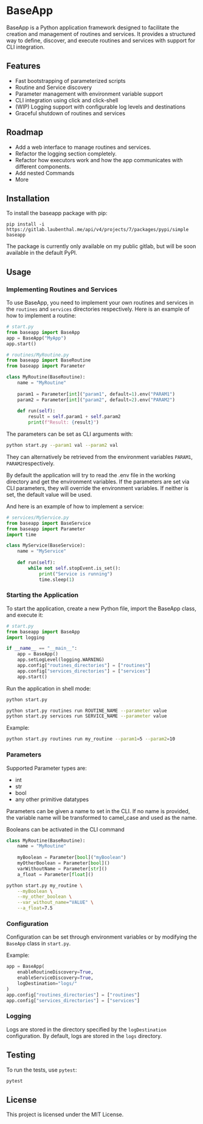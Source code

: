 # BaseApp

BaseApp is a Python application framework designed to facilitate the creation and management of routines and services. It provides a structured way to define, discover, and execute routines and services with support for CLI integration.

## Features

- Fast bootstrapping of parameterized scripts
- Routine and Service discovery
- Parameter management with environment variable support
- CLI integration using click and click-shell
- (WIP) Logging support with configurable log levels and destinations
- Graceful shutdown of routines and services

## Roadmap
- Add a web interface to manage routines and services.
- Refactor the logging section completely.
- Refactor how executors work and how the app communicates with different components.
- Add nested Commands
- More

## Installation

To install the baseapp package with pip:

```
pip install -i https://gitlab.laubenthal.me/api/v4/projects/7/packages/pypi/simple baseapp
```

The package is currently only available on my public gitlab, but will be soon available in the default PyPI.

## Usage

### Implementing Routines and Services

To use BaseApp, you need to implement your own routines and services in the `routines` and `services` directories respectively. Here is an example of how to implement a routine:

```python
# start.py
from baseapp import BaseApp
app = BaseApp("MyApp")
app.start()
```


```python
# routines/MyRoutine.py
from baseapp import BaseRoutine
from baseapp import Parameter

class MyRoutine(BaseRoutine):
    name = "MyRoutine"
    
    param1 = Parameter[int]("param1", default=1).env("PARAM1")
    param2 = Parameter[int]("param2", default=2).env("PARAM2")
    
    def run(self):
        result = self.param1 + self.param2
        print(f"Result: {result}")
```

The parameters can be set as CLI arguments with:

```sh
python start.py --param1 val --param2 val
```

They can alternatively be retrieved from the environment variables ```PARAM1```, ```PARAM2```respectively.

By default the application will try to read the .env file in the working directory and get the environment variables. If the parameters are set via CLI parameters, they will override the environment variables. If neither is set, the default value will be used.

And here is an example of how to implement a service:

```python
# services/MyService.py
from baseapp import BaseService
from baseapp import Parameter
import time

class MyService(BaseService):
    name = "MyService"
    
    def run(self):
        while not self.stopEvent.is_set():
            print("Service is running")
            time.sleep(1)
```

### Starting the Application
To start the application, create a new Python file, import the BaseApp class, and execute it:

```python
# start.py
from baseapp import BaseApp
import logging

if __name__ == "__main__":
    app = BaseApp()
    app.setLogLevel(logging.WARNING)
    app.config["routines_directories"] = ["routines"]
    app.config["services_directories"] = ["services"]
    app.start()
```

Run the application in shell mode:
```sh
python start.py
```

```sh
python start.py routines run ROUTINE_NAME --parameter value
python start.py services run SERVICE_NAME --parameter value
```

Example:

```sh
python start.py routines run my_routine --param1=5 --param2=10
```

### Parameters

Supported Parameter types are:
- int
- str
- bool
- any other primitive datatypes

Parameters can be given a name to set in the CLI.
If no name is provided, the variable name will be transformed to camel_case and used as the name.

Booleans can be activated in the CLI command
```python
class MyRoutine(BaseRoutine):
    name = "MyRoutine"
    
    myBoolean = Parameter[bool]("myBoolean")
    myOtherBoolean = Parameter[bool]()
    varWithoutName = Parameter[str]()
    a_float = Parameter[float]()
```

```bash
python start.py my_routine \
    --myBoolean \
    --my_other_boolean \
    --var_without_name="VALUE" \
    --a_float=7.5
```

### Configuration

Configuration can be set through environment variables or by modifying the `BaseApp` class in `start.py`.

Example:

```python
app = BaseApp(
    enableRoutineDiscovery=True,
    enableServiceDiscovery=True,
    logDestination="logs/"
)
app.config["routines_directories"] = ["routines"]
app.config["services_directories"] = ["services"]
```

### Logging

Logs are stored in the directory specified by the `logDestination` configuration. By default, logs are stored in the `logs` directory.

## Testing

To run the tests, use `pytest`:

```sh
pytest
```

## License

This project is licensed under the MIT License.